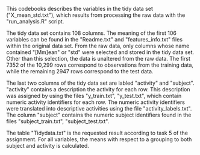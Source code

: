 This codebooks describes the variables in the tidy data set ("X_mean_std.txt"), which results from processing the raw data with the "run_analysis.R" script.

The tidy data set contains 108 columns. The meaning of the first 106 variables can be found in the "Readme.txt" and "features_info.txt" files within the original data set. From the raw data, only columns whose name contained "[Mm]ean" or "std" were selected and stored in the tidy data set. Other than this selection, the data is unaltered from the raw data.
The first 7352 of the 10,299 rows correspond to observations from the training data, while the remaining 2947 rows correspond to the test data.

The last two columns of the tidy data set are labled "activity" and "subject".
"activity" contains a description the activity for each row. This description was assigned by using the files "y_train.txt", "y_test.txt", which contain numeric activity identifiers for each row. The numeric activity identifiers were translated into descriptive activities using the file "activity_labels.txt".
The column "subject" contains the numeric subject identifiers found in the files "subject_train.txt", "subject_test.txt".

The table "Tidydata.txt" is the requested result according to task 5 of the assignment. For all variables, the means with respect to a grouping to both subject and activity is calculated.
